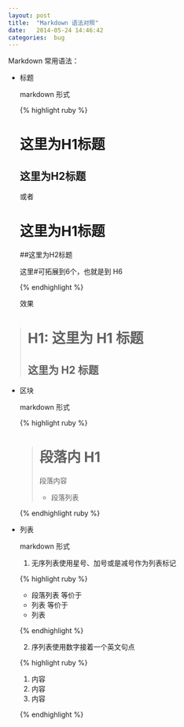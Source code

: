 ```yaml
---
layout: post
title:  "Markdown 语法对照"
date:   2014-05-24 14:46:42
categories:  bug
---
```


Markdown 常用语法：

*  标题

	markdown 形式

    {% highlight ruby %}
	
	这里为H1标题
	============
	这里为H2标题
	------------

    或者

    # 这里为H1标题
    
    ##这里为H2标题

    这里#可拓展到6个，也就是到 H6

    {% endhighlight %}

    效果 
> H1:
> 这里为 H1 标题
> ============
> 这里为 H2 标题
> ------------

*  区块
    
    markdown 形式

    {% highlight ruby %}

    > # 段落内 H1
    > 段落内容
    > * 段落列表
    >

    {% endhighlight ruby %}

*  列表
    
    markdown 形式

    1. 无序列表使用星号、加号或是减号作为列表标记

    {% highlight ruby %}

    * 段落列表
    等价于
    - 列表
    等价于 
    + 列表
    
    {% endhighlight %}

    2. 序列表使用数字接着一个英文句点

    {% highlight ruby %}

    1. 内容
    2. 内容
    3. 内容
    
    {% endhighlight %}